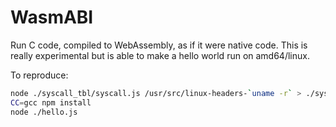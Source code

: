 # WasmABI

Run C code, compiled to WebAssembly, as if it were native code.
This is really experimental but is able to make a hello world run on amd64/linux.

To reproduce:

```bash
node ./syscall_tbl/syscall.js /usr/src/linux-headers-`uname -r` > ./syscall_autogenerated.h
CC=gcc npm install
node ./hello.js
```